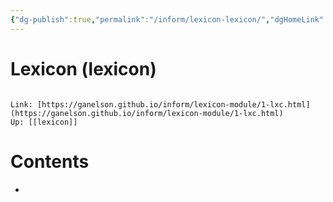 ```yaml
---
{"dg-publish":true,"permalink":"/inform/lexicon-lexicon/","dgHomeLink":true,"dgPassFrontmatter":false}
---
```


# Lexicon (lexicon)
```ad-info

Link: [https://ganelson.github.io/inform/lexicon-module/1-lxc.html](https://ganelson.github.io/inform/lexicon-module/1-lxc.html)
Up: [[lexicon]]
```

# Contents
- 